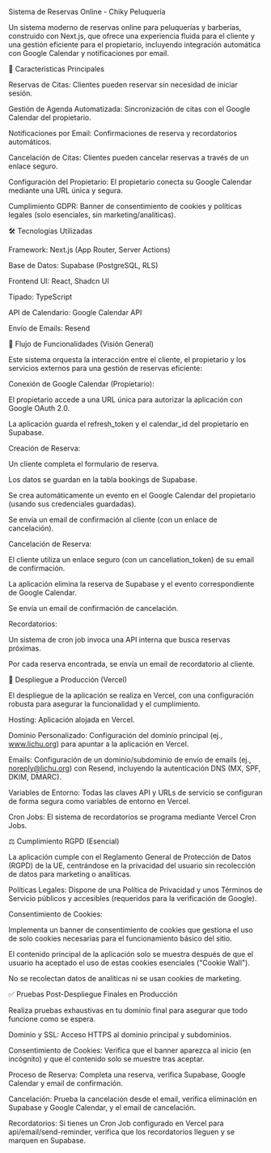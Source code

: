 Sistema de Reservas Online - Chiky Peluquería

Un sistema moderno de reservas online para peluquerías y barberías, construido con Next.js, que ofrece una experiencia fluida para el cliente y una gestión eficiente para el propietario, incluyendo integración automática con Google Calendar y notificaciones por email.

🚀 Características Principales

Reservas de Citas: Clientes pueden reservar sin necesidad de iniciar sesión.

Gestión de Agenda Automatizada: Sincronización de citas con el Google Calendar del propietario.

Notificaciones por Email: Confirmaciones de reserva y recordatorios automáticos.

Cancelación de Citas: Clientes pueden cancelar reservas a través de un enlace seguro.

Configuración del Propietario: El propietario conecta su Google Calendar mediante una URL única y segura.

Cumplimiento GDPR: Banner de consentimiento de cookies y políticas legales (solo esenciales, sin marketing/analíticas).

🛠️ Tecnologías Utilizadas

Framework: Next.js (App Router, Server Actions)

Base de Datos: Supabase (PostgreSQL, RLS)

Frontend UI: React, Shadcn UI

Tipado: TypeScript

API de Calendario: Google Calendar API

Envío de Emails: Resend

🚀 Flujo de Funcionalidades (Visión General)

Este sistema orquesta la interacción entre el cliente, el propietario y los servicios externos para una gestión de reservas eficiente:



Conexión de Google Calendar (Propietario):

El propietario accede a una URL única para autorizar la aplicación con Google OAuth 2.0.

La aplicación guarda el refresh_token y el calendar_id del propietario en Supabase.

Creación de Reserva:

Un cliente completa el formulario de reserva.

Los datos se guardan en la tabla bookings de Supabase.

Se crea automáticamente un evento en el Google Calendar del propietario (usando sus credenciales guardadas).

Se envía un email de confirmación al cliente (con un enlace de cancelación).

Cancelación de Reserva:

El cliente utiliza un enlace seguro (con un cancellation_token) de su email de confirmación.

La aplicación elimina la reserva de Supabase y el evento correspondiente de Google Calendar.

Se envía un email de confirmación de cancelación.

Recordatorios:

Un sistema de cron job invoca una API interna que busca reservas próximas.

Por cada reserva encontrada, se envía un email de recordatorio al cliente.

🚀 Despliegue a Producción (Vercel)

El despliegue de la aplicación se realiza en Vercel, con una configuración robusta para asegurar la funcionalidad y el cumplimiento.



Hosting: Aplicación alojada en Vercel.

Dominio Personalizado: Configuración del dominio principal (ej., www.lichu.org) para apuntar a la aplicación en Vercel.

Emails: Configuración de un dominio/subdominio de envío de emails (ej., noreply@lichu.org) con Resend, incluyendo la autenticación DNS (MX, SPF, DKIM, DMARC).

Variables de Entorno: Todas las claves API y URLs de servicio se configuran de forma segura como variables de entorno en Vercel.

Cron Jobs: El sistema de recordatorios se programa mediante Vercel Cron Jobs.

⚖️ Cumplimiento RGPD (Esencial)

La aplicación cumple con el Reglamento General de Protección de Datos (RGPD) de la UE, centrándose en la privacidad del usuario sin recolección de datos para marketing o analíticas.



Políticas Legales: Dispone de una Política de Privacidad y unos Términos de Servicio públicos y accesibles (requeridos para la verificación de Google).

Consentimiento de Cookies:

Implementa un banner de consentimiento de cookies que gestiona el uso de solo cookies necesarias para el funcionamiento básico del sitio.

El contenido principal de la aplicación solo se muestra después de que el usuario ha aceptado el uso de estas cookies esenciales ("Cookie Wall").

No se recolectan datos de analíticas ni se usan cookies de marketing.



✅ Pruebas Post-Despliegue Finales en Producción

Realiza pruebas exhaustivas en tu dominio final para asegurar que todo funcione como se espera.

Dominio y SSL: Acceso HTTPS al dominio principal y subdominios.

Consentimiento de Cookies: Verifica que el banner aparezca al inicio (en incógnito) y que el contenido solo se muestre tras aceptar.

Proceso de Reserva: Completa una reserva, verifica Supabase, Google Calendar y email de confirmación.

Cancelación: Prueba la cancelación desde el email, verifica eliminación en Supabase y Google Calendar, y el email de cancelación.

Recordatorios: Si tienes un Cron Job configurado en Vercel para api/email/send-reminder, verifica que los recordatorios lleguen y se marquen en Supabase.
